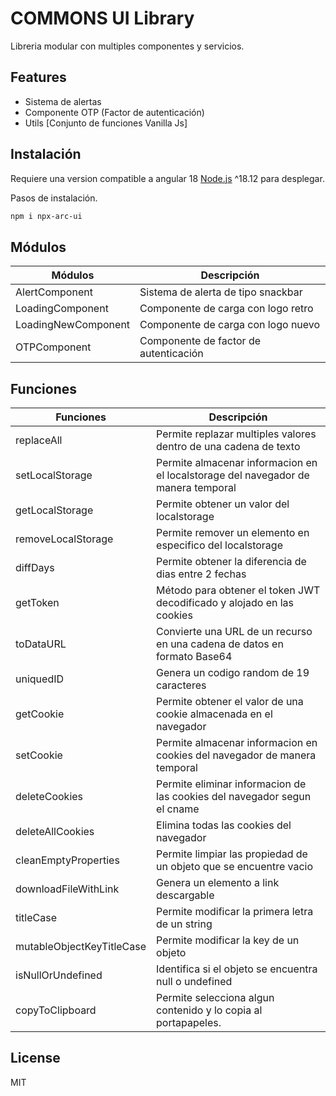 # COMMONS UI Library

Libreria modular con multiples componentes y servicios.

## Features

- Sistema de alertas
- Componente OTP (Factor de autenticación)
- Utils [Conjunto de funciones Vanilla Js]

## Instalación

Requiere una version compatible a angular 18 [Node.js](https://nodejs.org/)	^18.12 para desplegar.

Pasos de instalación.

```sh
npm i npx-arc-ui
```

## Módulos

| Módulos | Descripción |
| ------ | ------ |
| AlertComponent | Sistema de alerta de tipo snackbar |
| LoadingComponent | Componente de carga con logo retro |
| LoadingNewComponent | Componente de carga con logo nuevo |
| OTPComponent | Componente de factor de autenticación |


## Funciones

| Funciones | Descripción |
| ------ | ------ |
| replaceAll | Permite replazar multiples valores dentro de una cadena de texto |
| setLocalStorage | Permite almacenar informacion en el localstorage del navegador de manera temporal |
| getLocalStorage | Permite obtener un valor del localstorage |
| removeLocalStorage | Permite remover un elemento en especifico del localstorage |
| diffDays | Permite obtener la diferencia de dias entre 2 fechas |
| getToken | Método para obtener el token JWT decodificado y alojado en las cookies |
| toDataURL | Convierte una URL de un recurso en una cadena de datos en formato Base64 |
| uniquedID | Genera un codigo random de 19 caracteres |
| getCookie | Permite obtener el valor de una cookie almacenada en el navegador |
| setCookie | Permite almacenar informacion en cookies del navegador de manera temporal |
| deleteCookies | Permite eliminar informacion de las cookies del navegador segun el cname |
| deleteAllCookies | Elimina todas las cookies del navegador |
| cleanEmptyProperties | Permite limpiar las propiedad de un objeto que se encuentre vacio |
| downloadFileWithLink | Genera un elemento a link descargable |
| titleCase | Permite modificar la primera letra de un string |
| mutableObjectKeyTitleCase | Permite modificar la key de un objeto |
| isNullOrUndefined | Identifica si el objeto se encuentra null o undefined |
| copyToClipboard | Permite selecciona algun contenido y lo copia al portapapeles. |

## License

MIT
